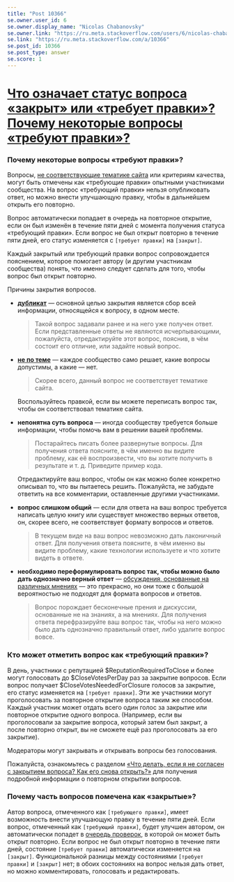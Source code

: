```yaml
---
title: "Post 10366"
se.owner.user_id: 6
se.owner.display_name: "Nicolas Chabanovsky"
se.owner.link: "https://ru.meta.stackoverflow.com/users/6/nicolas-chabanovsky"
se.link: "https://ru.meta.stackoverflow.com/a/10366"
se.post_id: 10366
se.post_type: answer
se.score: 1
---
```

<h1><a href="https://ru.stackoverflow.com/help/closed-questions">Что означает статус вопроса «закрыт» или «требует правки»? Почему некоторые вопросы «требуют правки»?</a></h1>

<h3>Почему некоторые вопросы «требуют правки»?</h3>

<p>Вопросы, <a href="/help/on-topic">не соответствующие тематике сайта</a> или критериям качества, могут быть отмечены как «требующие правки» опытными участниками сообщества. На вопрос «требующий правки» нельзя опубликовать ответ, но можно внести улучшающую правку, чтобы в дальнейшем открыть его повторно.</p>

<p>Вопрос автоматически попадает в очередь на повторное открытие, если он был изменён в течение пяти дней с момента получения статуса «требующий правки». Если вопрос не был открыт повторно в течение пяти дней, его статус изменяется с <code>[требует правки]</code> на <code>[закрыт]</code>.</p>

<p>Каждый закрытый или требующий правки вопрос сопровождается пояснением, которое помогает автору (и другим участникам сообщества) понять, что именно следует сделать для того, чтобы вопрос был открыт повторно.</p>

<p>Причины закрытия вопросов.</p>

<ul>
<li><p><strong><a href="/help/duplicates">дубликат</a></strong> — основной целью закрытия является сбор всей информации, относящейся к вопросу, в одном месте.</p>

<blockquote>
  <p>Такой вопрос задавали ранее и на него уже получен ответ. Если представленные ответы не являются исчерпывающими, пожалуйста, отредактируйте этот вопрос, пояснив, в чём состоит его отличие, или задайте новый вопрос.</p>
</blockquote></li>
<li><p><strong><a href="/help/on-topic">не по теме</a></strong> — каждое сообщество само решает, какие вопросы допустимы, а какие — нет.</p>

<blockquote>
  <p>Скорее всего, данный вопрос не соответствует тематике сайта. </p>
</blockquote>

<p>Воспользуйтесь правкой, если вы можете переписать вопрос так, чтобы он соответствовал тематике сайта.</p></li>
<li><p><strong>непонятна суть вопроса</strong> — иногда сообществу требуется больше информации, чтобы помочь вам в решении вашей проблемы.</p>

<blockquote>
  <p>Постарайтесь писать более развернутые вопросы. Для получения ответа поясните, в чём именно вы видите проблему, как её воспроизвести, что вы хотите получить в результате и т. д. Приведите пример кода.</p>
</blockquote>

<p>Отредактируйте ваш вопрос, чтобы он как можно более конкретно описывал то, что вы пытаетесь решить. Пожалуйста, не забудьте ответить на все комментарии, оставленные другими участниками.</p></li>
<li><p><strong>вопрос слишком общий</strong> — если для ответа на ваш вопрос требуется написать целую книгу или существует множество верных ответов, он, скорее всего, не соответствует формату вопросов и ответов.</p>

<blockquote>
  <p>В текущем виде на ваш вопрос невозможно дать лаконичный ответ. Для получения ответа поясните, в чём именно вы видите проблему, какие технологии используете и что хотите видеть в ответе.</p>
</blockquote></li>
<li><p><strong>необходимо переформулировать вопрос так, чтобы можно было дать однозначно верный ответ</strong> — <a href="/help/dont-ask">обсуждения, основанные на различных мнениях</a> — это прекрасно, но они тоже с большой вероятностью не подходят для формата вопросов и ответов.</p>

<blockquote>
  <p>Вопрос порождает бесконечные прения и дискуссии, основанные не на знаниях, а на мнениях. Для получения ответа перефразируйте ваш вопрос так, чтобы на него можно было дать однозначно правильный ответ, либо удалите вопрос вовсе.</p>
</blockquote></li>
</ul>

<h3>Кто может отметить вопрос как «требующий правки»?</h3>

<p>В день, участники с репутацией $ReputationRequiredToClose и более могут голосовать до $CloseVotesPerDay раз за закрытие вопросов. Если вопрос получает $CloseVotesNeededForClosure голосов за закрытие, его статус изменяется на <code>[требует правки]</code>. Эти же участники могут проголосовать за повторное открытие вопроса таким же способом. Каждый участник может отдать всего один голос за закрытие или повторное открытие одного вопроса. (Например, если вы проголосовали за закрытие вопроса, который затем был закрыт, а после повторно открыт, вы не сможете ещё раз проголосовать за его закрытие).</p>

<p>Модераторы могут закрывать и открывать вопросы без голосования.</p>

<p>Пожалуйста, ознакомьтесь с разделом <a href="/help/reopen-questions">«Что делать, если я не согласен с закрытием вопроса? Как его снова открыть?»</a> для получения подробной информации о повторном открытии вопросов.</p>

<h3>Почему часть вопросов помечена как «закрытые»?</h3>

<p>Автор вопроса, отмеченного как <code>[требующего правки]</code>, имеет возможность внести улучшающую правку в течение пяти дней. Если вопрос, отмеченный как <code>[требующий правки]</code>, будет улучшен автором, он автоматически попадет в <a href="https://ru.meta.stackoverflow.com/q/4912">очередь проверок</a>, в которой он может быть открыт повторно. Если вопрос не был открыт повторно в течение пяти дней, состояние <code>[требует правки]</code> автоматически изменяется на <code>[закрыт]</code>. Функциональной разницы между состояниями <code>[требует правки]</code> и <code>[закрыт]</code> нет; в обоих состояниях на вопрос нельзя дать ответ, но можно комментировать, голосовать и редактировать.</p>
